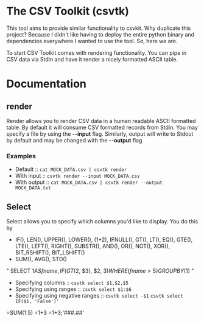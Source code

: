 # The CSV Toolkit (csvtk)

This tool aims to provide similar functionality to csvkit. Why duplicate this project? Because I didn't like having
to deploy the entire python binary and dependencies everywhere I wanted to use the tool. So, here we are.

To start CSV Toolkit comes with rendering functionality. You can pipe in CSV data via Stdin and have it render a
nicely formatted ASCII table.

# Documentation

## render

Render allows you to render CSV data in a human readable ASCII formatted table. By default it will consume CSV
formatted records from Stdin. You may specify a file by using the **--input** flag. Similarly, output will write
to Stdout by default and may be changed with the **--output** flag

### Examples

- Default :: `cat MOCK_DATA.csv | csvtk render`
- With input :: `csvtk render --input MOCK_DATA.csv`
- With output :: `cat MOCK_DATA.csv | csvtk render --output MOCK_DATA.txt`

## Select

Select allows you to specify which columns you'd like to display. You do this by

- IF(), LEN(), UPPER(), LOWER(), ($1+$2), IFNULL(), GT(), LT(), EQ(), GTE(), LTE(), LEFT(), RIGHT(), SUBSTR(),
  AND(), OR(), NOT(), XOR(), BIT_RSHIFT(), BIT_LSHIFT()
- SUM(), AVG(), STD()

"
SELECT $1 AS fname, IF(GT($2, $3), $2, $3)
WHERE (fname > 5)
GROUP BY ($1)
"

- Specifying columns :: `csvtk select $1,$2,$5`
- Specifying using ranges :: `csvtk select $1:$6`
- Specifying using negative ranges :: `csvtk select -$1`
`csvtk select IF($1, 'False')'`


=SUM($1:$5)
=$1+$3
=$1+$3;'###.##'